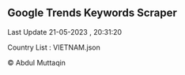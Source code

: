 

## Google Trends Keywords Scraper 
 
Last Update 21-05-2023 , 20:31:20

Country List :
VIETNAM.json



© Abdul Muttaqin 

